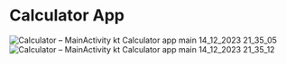 # Calculator App
![Calculator – MainActivity kt  Calculator app main  14_12_2023 21_35_05](https://github.com/filipo203/calculator/assets/72606561/97817a94-4779-4fb8-b45a-051e3b158c8a)
![Calculator – MainActivity kt  Calculator app main  14_12_2023 21_35_12](https://github.com/filipo203/calculator/assets/72606561/77b11027-2726-4863-aa49-428311f48f00)

